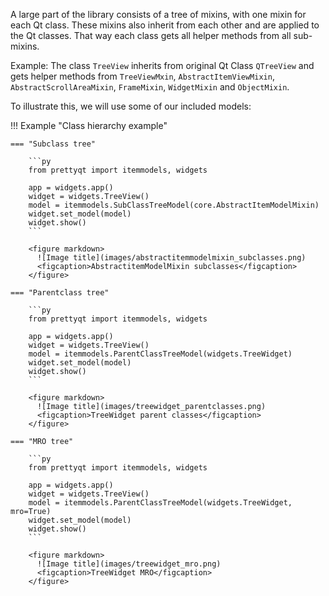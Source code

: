 A large part of the library consists of a tree of mixins, with one mixin for each Qt class.
These mixins also inherit from each other and are applied to the Qt classes.
That way each class gets all helper methods from all sub-mixins.

Example: The class `TreeView` inherits from original Qt Class `QTreeView` and gets helper methods
from `TreeViewMxin`, `AbstractItemViewMixin`, `AbstractScrollAreaMixin`,
`FrameMixin`, `WidgetMixin` and `ObjectMixin`.

To illustrate this, we will use some of our included models:


!!! Example "Class hierarchy example"

    === "Subclass tree"

        ```py
        from prettyqt import itemmodels, widgets

        app = widgets.app()
        widget = widgets.TreeView()
        model = itemmodels.SubClassTreeModel(core.AbstractItemModelMixin)
        widget.set_model(model)
        widget.show()
        ```

        <figure markdown>
          ![Image title](images/abstractitemmodelmixin_subclasses.png)
          <figcaption>AbstractitemModelMixin subclasses</figcaption>
        </figure>

    === "Parentclass tree"

        ```py
        from prettyqt import itemmodels, widgets

        app = widgets.app()
        widget = widgets.TreeView()
        model = itemmodels.ParentClassTreeModel(widgets.TreeWidget)
        widget.set_model(model)
        widget.show()
        ```

        <figure markdown>
          ![Image title](images/treewidget_parentclasses.png)
          <figcaption>TreeWidget parent classes</figcaption>
        </figure>

    === "MRO tree"

        ```py
        from prettyqt import itemmodels, widgets

        app = widgets.app()
        widget = widgets.TreeView()
        model = itemmodels.ParentClassTreeModel(widgets.TreeWidget, mro=True)
        widget.set_model(model)
        widget.show()
        ```

        <figure markdown>
          ![Image title](images/treewidget_mro.png)
          <figcaption>TreeWidget MRO</figcaption>
        </figure>
